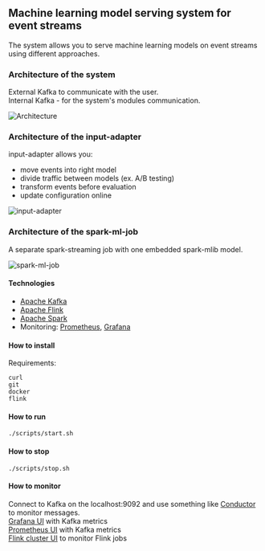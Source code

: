 
## Machine learning model serving system for event streams

The system allows you to serve machine learning models on event streams using different approaches.

### Architecture of the system
External Kafka to communicate with the user.  
Internal Kafka - for the system's modules communication.

![Architecture](https://github.com/axreldable/msu-diploma-thesis/blob/master/images/msu-ml-streaming-system.png)

### Architecture of the input-adapter
input-adapter allows you:
 - move events into right model
 - divide traffic between models (ex. A/B testing)
 - transform events before evaluation
 - update configuration online
 
![input-adapter](https://github.com/axreldable/msu-diploma-thesis/blob/master/images/input-adapter.png)

### Architecture of the spark-ml-job
A separate spark-streaming job with one embedded spark-mlib model.

![spark-ml-job](https://github.com/axreldable/msu-diploma-thesis/blob/master/images/spark-ml-job.png)

#### Technologies

- [Apache Kafka](https://kafka.apache.org)
- [Apache Flink](https://flink.apache.org)
- [Apache Spark](https://spark.apache.org)
- Monitoring: [Prometheus](https://prometheus.io), [Grafana](https://grafana.com)

#### How to install
Requirements:
```
curl
git
docker
flink
```

#### How to run
```
./scripts/start.sh
```

#### How to stop
```
./scripts/stop.sh
```

#### How to monitor
Connect to Kafka on the localhost:9092 and use something like [Conductor](https://www.conduktor.io) to monitor messages.  
[Grafana UI](http://localhost:3000) with Kafka metrics  
[Prometheus UI](http://localhost:9090) with Kafka metrics  
[Flink cluster UI](http://localhost:8081) to monitor Flink jobs
